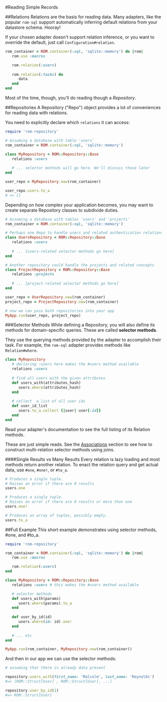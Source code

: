 #Reading Simple Records

##Relations
Relations are the basis for reading data. Many adapters, like the popular `rom-sql` support
automatically inferring default relations from your datastore schema. Hooray!

If your chosen adapter doesn't support relation inference, or you want to override the default, 
just call `Configuration#relation`. 

```ruby
rom_container = ROM.container(:sql, 'sqlite::memory') do |rom| 
   rom.use :macros

   rom.relation(:users)
   
   rom.relation(:tasks) do
      data
   end
end
```

Most of the time, though, you'll do reading though a *Repository*. 

##Repositories
A Repository ("Repo") object provides a lot of conveniences for reading data with relations.

You need to explicitly declare which `relations` it can access:

```ruby
require 'rom-repository'

# Assuming a database with table 'users'
rom_container = ROM.container(:sql, 'sqlite::memory') 

class MyRepository < ROM::Repository::Base
   relations :users
   
   # ... selector methods will go here. We'll discuss those later
end

user_repo = MyRepository.new(rom_container)

user_repo.users.to_a
# => []
```

Depending on how complex your application becomes, you may want to create separate Repository classes to 
subdivide duties.
 
```ruby
# Assuming a database with tables 'users' and 'projects'
rom_container = ROM.container(:sql, 'sqlite::memory') 

# Perhaps one Repo to handle users and related authentication relations
class UsersRepository < ROM::Repository::Base
   relations :users
   
   # ... [users-related selector methods go here]
end

# Another repository could handle the projects and related concepts
class ProjectRepository < ROM::Repository::Base
   relations :projects
   
   # ... [project-related selector methods go here]
end

user_repo = UserRepository.new(rom_container)
project_repo = ProjectRepository.new(rom_container)

# now we can pass both repositories into your app
MyApp.run(user_repo, project_repo)
```

###Selector Methods
While defining a Repository, you will also define its methods for domain-specific queries. These are called 
**selector methods**.

They use the querying methods provided by the adapter to accomplish their task. For example, the 
`rom-sql` adapter provides methods like `Relation#where`.

```ruby
class MyRepository  
   # declaring :users here makes the #users method available
   relations :users
   
   # find all users with the given attributes
   def users_with(attributes_hash)
      users.where(attributes_hash)
   end
   
   # collect  a list of all user ids
   def user_id_list
      users.to_a.collect {|user| user[:id]}
   end
end
```

Read your adapter's documentation to see the full listing of its Relation methods. 

<aside class="well">
These are just simple reads. See the <a href="/learn/associations">Associations</a> section to see how to 
construct multi-relation selector methods using joins.
 </aside>


####Single Results vs Many Results
Every relation is lazy loading and most methods return another relation. To enact the relation query and get actual 
data, use `#one`, `#one!`, or `#to_a`. 

```ruby 
# Produces a single tuple. 
# Raises an error if there are 0 results
users.one

# Produces a single tuple. 
# Raises an error if there are 0 results or more than one
users.one!

# Produces an array of tuples, possibly empty. 
users.to_a
```

##Full Example
This short example demonstrates using selector methods, #one, and #to_a.


```ruby
require 'rom-repository'

rom_container = ROM.container(:sql, 'sqlite::memory') do |rom|
   rom.use :macros

   rom.relation(:users)
end

class MyRepository < ROM::Repository::Base
   relations :users # this makes the #users method available

   # selector methods
   def users_with(params)
      users.where(params).to_a
   end
   
   def user_by_id(id)
      users.where(id: id).one!
   end 
   
   # ... etc
end

MyApp.run(rom_container, MyRepository.new(rom_container))
```

And then in our app we can use the selector methods:

```ruby
# assuming that there is already data present

repository.users_with(first_name: 'Malcolm', last_name: 'Reynolds')
#=> [ROM::Struct[User] , ROM::Struct[User], ...]

repository.user_by_id(1)
#=> ROM::Struct[User]
```

